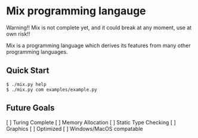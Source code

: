 # Mix programming langauge

Warning!! Mix is not complete yet, and it could break at any moment, use at own risk!!

Mix is a programming language which derives its features from many other programming languages.

## Quick Start

```terminal
$ ./mix.py help
$ ./mix.py com examples/example.py
```

## Future Goals
[ ] Turing Complete
[ ] Memory Allocation
[ ] Static Type Checking
[ ] Graphics
[ ] Optimized
[ ] Windows/MacOS compatable
